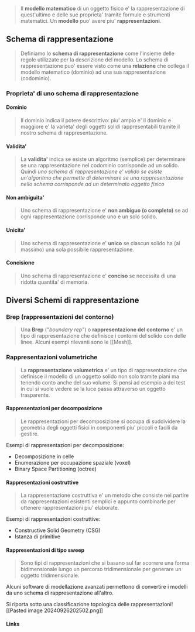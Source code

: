 >Il **modello matematico** di un oggetto fisico e' la rappresentazione di quest'ultimo e delle sue proprieta' tramite formule e strumenti matematici. Un **modello** puo' avere piu' **rappresentazioni**.

## Schema di rappresentazione
>Definiamo lo **schema di rappresentazione** come l'insieme delle regole utilizzate per la descrizione del modello. Lo schema di rappresentazione puo' essere visto come una **relazione** che collega il modello matematico (dominio) ad una sua rappresentazione (codominio).

### Proprieta' di uno schema di rappresentazione
#### Dominio
>Il dominio indica il potere descrittivo: piu' ampio e' il dominio e maggiore e' la varieta' degli oggetti solidi rappresentabili tramite il nostro schema di rappresentazione.

#### Validita'
>La **validita'** indica se esiste un algoritmo (semplice) per determinare se una rappresentazione nel codominio corrisponde ad un solido. Quindi *uno schema di rappresentazione e' valido se esiste un'algoritmo che permette di determinare se una rappresentazione nello schema corrisponde ad un determinato oggetto fisico*

#### Non ambiguita'
>Uno schema di rappresentazione e' **non ambiguo (o completo)** se ad ogni rappresentazione corrisponde uno e un solo solido.

#### Unicita'
>Uno schema di rappresentazione e' **unico** se ciascun solido ha (al massimo) una sola possibile rappresentazione.

#### Concisione
>Uno schema di rappresentazione e' **conciso** se necessita di una ridotta quantita' di memoria.


## Diversi Schemi di rappresentazione

### Brep (rappresentazioni del contorno)
>Una **Brep** ("*boundary rep*") o **rappresentazione del contorno** e' un tipo di rappresentazione che definisce i contorni del solido con delle linee. Alcuni esempi rilevanti sono le [[Mesh]].

### Rappresentazioni volumetriche
>La **rappresentazione volumetrica** e' un tipo di rappresentazione che definisce il modello di un oggetto solido non solo tramite piani ma tenendo conto anche del suo volume. Si pensi ad esempio a dei test in cui si vuole vedere se la luce passa attraverso un oggetto trasparente.

#### Rappresentazioni per decomposizione
>Le rappresentazioni per decomposizione si occupa di suddividere la geometria degli oggetti fisici in componenti piu' piccoli e facili da gestire.

Esempi di rappresentazioni per decomposizione:
- Decomposizione in celle 
- Enumerazione per occupazione spaziale (voxel)
- Binary Space Partitioning (octree)

#### Rappresentazioni costruttive
>La rappresentazione costruttiva e' un metodo che consiste nel partire da rappresentazioni esistenti semplici e appunto combinarle per ottenere rappresentazioni piu' elaborate.

Esempi di rappresentazioni costruttive:
- Constructive Solid Geometry (CSG)
- Istanza di primitive

#### Rappresentazioni di tipo sweep
>Sono tipi di rappresentazioni che si basano sul far scorrere una forma bidimensionale lungo un percorso tridimensionale per generare un oggetto tridimensionale.

Alcuni software di modellazione avanzati permettono di convertire i modelli da uno schema di rappresentazione all'altro.

Si riporta sotto una classificazione topologica delle rappresentazioni![[Pasted image 20240926202502.png]]


#### Links